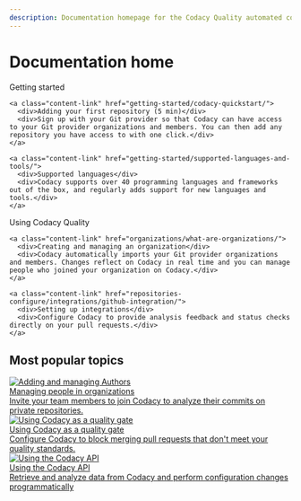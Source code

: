 ```yaml
---
description: Documentation homepage for the Codacy Quality automated code review tool.
---
```


# Documentation home

<div class="content-columns-wrapper">
  <div class="content-link-column">
    <div>Getting started</div>

    <a class="content-link" href="getting-started/codacy-quickstart/">
      <div>Adding your first repository (5 min)</div>
      <div>Sign up with your Git provider so that Codacy can have access to your Git provider organizations and members. You can then add any repository you have access to with one click.</div>
    </a>

    <a class="content-link" href="getting-started/supported-languages-and-tools/">
      <div>Supported languages</div>
      <div>Codacy supports over 40 programming languages and frameworks out of the box, and regularly adds support for new languages and tools.</div>
    </a>
  </div>

  <div class="content-link-column">
    <div>Using Codacy Quality</div>

    <a class="content-link" href="organizations/what-are-organizations/">
      <div>Creating and managing an organization</div>
      <div>Codacy automatically imports your Git provider organizations and members. Changes reflect on Codacy in real time and you can manage people who joined your organization on Codacy.</div>
    </a>

    <a class="content-link" href="repositories-configure/integrations/github-integration/">
      <div>Setting up integrations</div>
      <div>Configure Codacy to provide analysis feedback and status checks directly on your pull requests.</div>
    </a>
  </div>
</div>

<h2>Most popular topics</h2>

<div class="topic-row">
  <a class="topic-card"  href="organizations/managing-people/">
    <div class="tc-icon">
      <img alt="Adding and managing Authors" src="/assets/images/icon-user-management.svg">
    </div>
    <div class="tc-content">
      <div>Managing people in organizations</div>
      <div>Invite your team members to join Codacy to analyze their commits on private repositories.</div>
    </div>
  </a>
  <!--TODO Recover "Adding coverage reports" card-->
  <a class="topic-card" href="getting-started/integrating-codacy-with-your-git-workflow/">
    <div class="tc-icon">
      <img alt="Using Codacy as a quality gate" src="/assets/images/icon-checklist.svg">
    </div>
    <div class="tc-content">
      <div>Using Codacy as a quality gate</div>
      <div>Configure Codacy to block merging pull requests that don't meet your quality standards.</div>
    </div>
  </a>
  <a class="topic-card" href="codacy-api/using-the-codacy-api/">
    <div class="tc-icon">
      <img alt="Using the Codacy API" src="/assets/images/icon-code.svg">
    </div>
    <div class="tc-content">
      <div>Using the Codacy API</div>
      <div>Retrieve and analyze data from Codacy and perform configuration changes programmatically</div>
    </div>
  </a>
</div>

